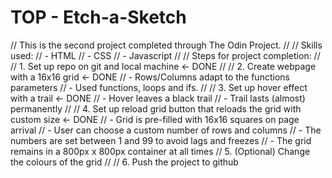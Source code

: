# TOP - Etch-a-Sketch

// This is the second project completed through The Odin Project.
//
// Skills used:
//       - HTML
//       - CSS
//       - Javascript
//
// Steps for project completion:
//
// 1. Set up repo on git and local machine <- DONE
//
// 2. Create webpage with a 16x16 grid <- DONE
//          - Rows/Columns adapt to the functions parameters
//          - Used functions, loops and ifs.
//
// 3. Set up hover effect with a trail <- DONE
//          - Hover leaves a black trail
//          - Trail lasts (almost) permanently
//
// 4. Set up reload grid button that reloads the grid with custom size <- DONE
//          - Grid is pre-filled with 16x16 squares on page arrival
//          - User can choose a custom number of rows and columns
//          - The numbers are set between 1 and 99 to avoid lags and freezes
//          - The grid remains in a 800px x 800px container at all times
// 5. (Optional) Change the colours of the grid
//
// 6. Push the project to github